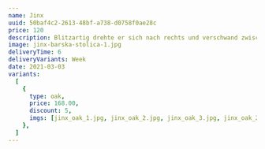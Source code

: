 ```yaml
---
name: Jinx
uuid: 50baf4c2-2613-48bf-a738-d0758f0ae28c
price: 120
description: Blitzartig drehte er sich nach rechts und verschwand zwischen den beiden Gebäuden. Beinahe wäre er dabei über den umgestürzten Mülleimer gefallen, der mitten im Weg lag. Er versuchte, sich in der Dunkelheit seinen Weg zu ertasten und erstarrte.Anscheinend gab es keinen anderen Ausweg aus diesem kleinen Hof als den Durchgang, durch den er gekommen war. Die Schritte wurden lauter und lauter, er sah eine dunkle Gestalt um die Ecke biegen. Fieberhaft irrten seine Augen durch die nächtliche Dunkelheit und suchten einen Ausweg.
image: jinx-barska-stolica-1.jpg
deliveryTime: 6
deliveryVariants: Week
date: 2021-03-03
variants:
  [
    {
      type: oak,
      price: 168.00,
      discount: 5,
      imgs: [jinx_oak_1.jpg, jinx_oak_2.jpg, jinx_oak_3.jpg, jinx_oak_2.jpg],
    },
  ]
---
```

